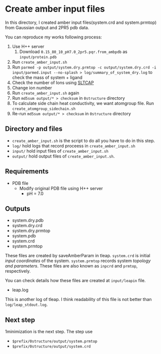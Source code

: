 # Create amber input files

In this directory, I created amber input files(system.crd and system.prmtop) from Gaussian output and 2PR5 pdb data.

You can reproduce my works following process:

1. Use H++ server
   1. Download `0.15_80_10_pH7.0_2pr5.pqr.from_ambpdb` as `input/protein.pdb`
2. Run `create_amber_input.sh`
3. Run `parmed -p output/system.dry.prmtop -c output/system.dry.crd -i input/parmed.input --no-splash > log/summary_of_system_dry.log` to check the mass of system + ligand
4. Check the number of Ions using [SLTCAP](https://www.phys.ksu.edu/personal/schmit/SLTCAP/SLTCAP.html)
5. Change ion number
6. Run `create_amber_input.sh` again
7. Run `md5sum output/* > checksum` in `0structure` directory
8. To calculate side chain heat conductivity, we want atomgroup file. Run `create_atomgroup_sidechain.sh`
9. Re-run `md5sum output/* > checksum` in `0structure` directory


## Directory and files

- `create_amber_input.sh` is the script to do all you have to do in this step. 
- `log/` hold logs that record proceess in `create_amber_input.sh`
- `input/` hold input files of `create_amber_input.sh`
- `output/` hold output files of `create_amber_input.sh`.

## Requirements

- PDB file
  - Modify original PDB file using H++ server
    - pH = 7.0 

## Outputs

- system.dry.pdb
- system.dry.crd
- system.dry.prmtop
- system.pdb
- system.crd
- system.prmtop

These files are created by saveAmberParam in tleap. `system.crd` is initial *input coordinates* of the system. `system.prmtop` records system *topology and parameters*. These files are also known as `inpcrd` and `prmtop`, respectively.

You can check details how these files are created at `input/leapin` file.

- leap.log

This is another log of tleap. I think readability of this file is not better than `log/leap_stdout.log`.

## Next step

1minimization is the next step. The step use

- `$prefix/0structure/output/system.prmtop`
- `$prefix/0structure/output/system.crd`
